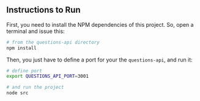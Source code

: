 ## Instructions to Run

First, you need to install the NPM dependencies of this project. So, open a terminal and issue this:

```bash
# from the questions-api directory
npm install
```

Then, you just have to define a port for your the `questions-api`, and run it:

```bash
# define port
export QUESTIONS_API_PORT=3001

# and run the project
node src
```
